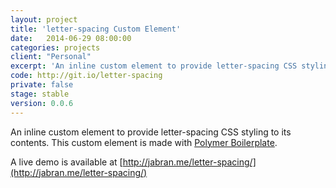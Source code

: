 ```yaml
---
layout: project
title: 'letter-spacing Custom Element'
date:   2014-06-29 08:00:00
categories: projects
client: "Personal"
excerpt: 'An inline custom element to provide letter-spacing CSS styling to its contents.'
code: http://git.io/letter-spacing
private: false
stage: stable
version: 0.0.6
---
```


An inline custom element to provide letter-spacing CSS styling to its contents. This custom element is made with [Polymer Boilerplate](http://polymer-project.org).

A live demo is available at [http://jabran.me/letter-spacing/](http://jabran.me/letter-spacing/)
